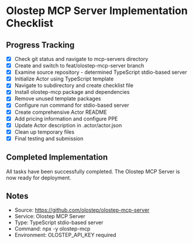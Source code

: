 # Olostep MCP Server Implementation Checklist

## Progress Tracking
- [x] Check git status and navigate to mcp-servers directory
- [x] Create and switch to feat/olostep-mcp-server branch
- [x] Examine source repository - determined TypeScript stdio-based server
- [x] Initialize Actor using TypeScript template
- [x] Navigate to subdirectory and create checklist file
- [x] Install olostep-mcp package and dependencies
- [x] Remove unused template packages
- [x] Configure run command for stdio-based server
- [x] Create comprehensive Actor README
- [x] Add pricing information and configure PPE
- [x] Update Actor description in .actor/actor.json
- [x] Clean up temporary files
- [x] Final testing and submission

## Completed Implementation
All tasks have been successfully completed. The Olostep MCP Server is now ready for deployment.

## Notes
- Source: https://github.com/olostep/olostep-mcp-server
- Service: Olostep MCP Server
- Type: TypeScript stdio-based server
- Command: npx -y olostep-mcp
- Environment: OLOSTEP_API_KEY required
